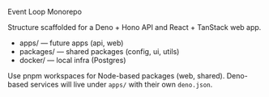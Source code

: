 Event Loop Monorepo

Structure scaffolded for a Deno + Hono API and React + TanStack web app.

- apps/ — future apps (api, web)
- packages/ — shared packages (config, ui, utils)
- docker/ — local infra (Postgres)

Use pnpm workspaces for Node-based packages (web, shared). Deno-based services will live under `apps/` with their own `deno.json`.
